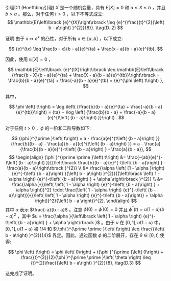 引理D.1 (Hoeffding引理)
$X$ 是一个随机变量，具有 $E\left\lbrack X\right\rbrack = 0$ 和 $a \leq X \leq b$ ，并且 $b > a$ 。那么，对于任何 $t > 0$ ，以下不等式成立:
$$
\mathbb{E}\left\lbrack {e}^{tX}\right\rbrack \leq {e}^{\frac{{t}^{2}{\left( b - a\right) }^{2}}{8}}. \tag{D. 2}
$$

证明:由于 $x \mapsto {e}^{x}$ 的凸性，对于所有 $x \in \left\lbrack {a, b}\right\rbrack$ ，以下成立:

$$
{e}^{tx} \leq \frac{b - x}{b - a}{e}^{ta} + \frac{x - a}{b - a}{e}^{tb}.
$$

因此，使用 $\mathbb{E}\left\lbrack X\right\rbrack = 0$ ，

$$
\mathbb{E}\left\lbrack {e}^{tX}\right\rbrack \leq \mathbb{E}\left\lbrack {\frac{b - X}{b - a}{e}^{ta} + \frac{X - a}{b - a}{e}^{tb}}\right\rbrack = \frac{b}{b - a}{e}^{ta} + \frac{-a}{b - a}{e}^{tb} = {e}^{\phi \left( t\right) },
$$

其中，

$$
\phi \left( t\right) = \log \left( {\frac{b}{b - a}{e}^{ta} + \frac{-a}{b - a}{e}^{tb}}\right) = {ta} + \log \left( {\frac{b}{b - a} + \frac{-a}{b - a}{e}^{t\left( {b - a}\right) }}\right) .
$$

对于任何 $t > 0$ ，$\phi$ 的一阶和二阶导数如下:

$$
{\phi }^{\prime }\left( t\right) = a - \frac{a{e}^{t\left( {b - a}\right) }}{\frac{b}{b - a} - \frac{a}{b - a}{e}^{t\left( {b - a}\right) }} = a - \frac{a}{\frac{b}{b - a}{e}^{-t\left( {b - a}\right) } - \frac{a}{b - a}},
$$
$$
\begin{align}
{\phi }^{\prime \prime }\left( t\right) &= \frac{-{ab}{e}^{-t\left( {b - a}\right) }}{{\left\lbrack \frac{b}{b - a}{e}^{-t\left( {b - a}\right) } - \frac{a}{b - a}\right\rbrack }^{2}} \\
&= \frac{\alpha \left( {1 - \alpha }\right) {e}^{-t\left( {b - a}\right) }{\left( b - a\right) }^{2}}{{\left\lbrack \left( 1 - \alpha \right) {e}^{-t\left( {b - a}\right) } + \alpha \right\rbrack }^{2}} \\
&= \frac{\alpha }{{\left( \left( 1 - \alpha \right) {e}^{-t\left( {b - a}\right) } + \alpha \right)}^2} \cdot \frac{\left( 1 - \alpha \right) {e}^{-t\left( {b - a}\right)}}{{\left( \left( 1 - \alpha \right) {e}^{-t\left( {b - a}\right)} + \alpha \right)}^2}{\left( b - a \right)}^{2}.
\end{align}
$$
其中 $\alpha$ 表示 $\frac{-a}{b - a}$ 。注意 $\phi \left( 0\right) = {\phi }^{\prime }\left( 0\right) = 0$ 并且 ${\phi }^{\prime \prime }\left( t\right) = u\left( {1 - u}\right) {\left( b - a\right) }^{2}$ ，其中 $u = \frac{\alpha }{\left\lbrack \left( 1 - \alpha \right) {e}^{-t\left( {b - a}\right) } + \alpha \right\rbrack }$ 。由于 $u$ 在 $\left\lbrack {0,1}\right\rbrack , u\left( {1 - u}\right)$ 中，$\left\lbrack {0,1}\right\rbrack , u\left( {1 - u}\right)$ 被 $1/4$ 和 ${\phi }^{\prime \prime }\left( t\right) \leq \frac{{\left( b - a\right) }^{2}}{4}$ 界定。因此，通过函数 $\phi$ 的二阶展开，存在 $\theta \in \left\lbrack {0, t}\right\rbrack$ 使得:

$$
\phi \left( t\right) = \phi \left( 0\right) + t{\phi }^{\prime }\left( 0\right) + \frac{{t}^{2}}{2}{\phi }^{\prime \prime }\left( \theta \right) \leq {t}^{2}\frac{{\left( b - a\right) }^{2}}{8}, \tag{D.3}
$$

这完成了证明。
